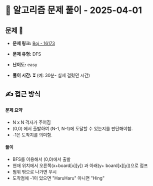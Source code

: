 # 📝 알고리즘 문제 풀이 - 2025-04-01

## 문제 📖

- **문제 링크:** [Boj - 16173](https://www.acmicpc.net/problem/16173)

- **문제 유형:** DFS

- **난이도:** easy

- **풀이 시간:** ⏳ (예: 30분- 실제 걸렸던 시간)

## ✍ 접근 방식

<!-- (어떤 방법으로 접근했는지 설명) -->
<!-- (다른 풀이를 참고했다면 어떤걸 배웠는지) -->

#### 문제 요약

- N x N 격자가 주어짐
- (0,0) 에서 출발하여 (N-1, N-1)에 도달할 수 있는지를 판단해야함.
- -1은 도착지를 의미함.

#### 풀이

- BFS를 이용해서 (0,0)에서 출발
- 현재 위치에서 오른쪽(x+board[x][y]) 과 아래(y+ board[x][y])으로 점프
- 범위 밖으로 나가면 무시
- 도착점에 -1이 있으면 "HaruHaru" 아니면 "Hing"
